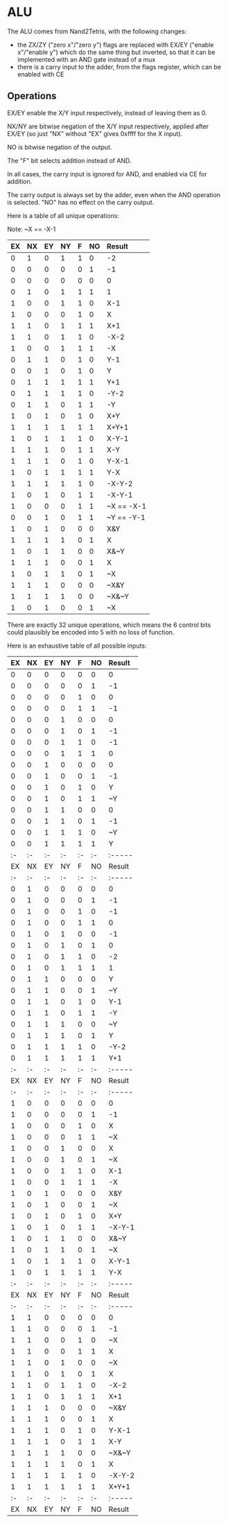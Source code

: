 # ALU

The ALU comes from Nand2Tetris, with the following changes:

 * the ZX/ZY ("zero x"/"zero y") flags are replaced with EX/EY ("enable x"/"enable y")
   which do the same thing but inverted, so that it can be implemented with an AND gate
   instead of a mux
 * there is a carry input to the adder, from the flags register, which can be enabled
   with CE

## Operations

EX/EY enable the X/Y input respectively, instead of leaving them as 0.

NX/NY are bitwise negation of the X/Y input respectively, applied after EX/EY (so
just "NX" without "EX" gives 0xffff for the X input).

NO is bitwise negation of the output.

The "F" bit selects addition instead of AND.

In all cases, the carry input is ignored for AND, and enabled via CE for addition.

The carry output is always set by the adder, even when the AND operation is selected.
"NO" has no effect on the carry output.

Here is a table of all unique operations:

Note: ~X == -X-1

| EX | NX | EY | NY | F | NO | Result |
| :- | :- | :- | :- | :-| :- | :----- |
|  0 |  1 |  0 |  1 | 1 |  0 | -2
|  0 |  0 |  0 |  0 | 0 |  1 | -1
|  0 |  0 |  0 |  0 | 0 |  0 | 0
|  0 |  1 |  0 |  1 | 1 |  1 | 1
|  1 |  0 |  0 |  1 | 1 |  0 | X-1
|  1 |  0 |  0 |  0 | 1 |  0 | X
|  1 |  1 |  0 |  1 | 1 |  1 | X+1
|  1 |  1 |  0 |  1 | 1 |  0 | -X-2
|  1 |  0 |  0 |  1 | 1 |  1 | -X
|  0 |  1 |  1 |  0 | 1 |  0 | Y-1
|  0 |  0 |  1 |  0 | 1 |  0 | Y
|  0 |  1 |  1 |  1 | 1 |  1 | Y+1
|  0 |  1 |  1 |  1 | 1 |  0 | -Y-2
|  0 |  1 |  1 |  0 | 1 |  1 | -Y
|  1 |  0 |  1 |  0 | 1 |  0 | X+Y
|  1 |  1 |  1 |  1 | 1 |  1 | X+Y+1
|  1 |  0 |  1 |  1 | 1 |  0 | X-Y-1
|  1 |  1 |  1 |  0 | 1 |  1 | X-Y
|  1 |  1 |  1 |  0 | 1 |  0 | Y-X-1
|  1 |  0 |  1 |  1 | 1 |  1 | Y-X
|  1 |  1 |  1 |  1 | 1 |  0 | -X-Y-2
|  1 |  0 |  1 |  0 | 1 |  1 | -X-Y-1
|  1 |  0 |  0 |  0 | 1 |  1 | ~X == -X-1
|  0 |  0 |  1 |  0 | 1 |  1 | ~Y == -Y-1
|  1 |  0 |  1 |  0 | 0 |  0 | X&Y
|  1 |  1 |  1 |  1 | 0 |  1 | X|Y
|  1 |  0 |  1 |  1 | 0 |  0 | X&~Y
|  1 |  1 |  1 |  0 | 0 |  1 | X|~Y
|  1 |  0 |  1 |  1 | 0 |  1 | ~X|Y
|  1 |  1 |  1 |  0 | 0 |  0 | ~X&Y
|  1 |  1 |  1 |  1 | 0 |  0 | ~X&~Y
|  1 |  0 |  1 |  0 | 0 |  1 | ~X|~Y

There are exactly 32 unique operations, which means the 6 control bits could
plausibly be encoded into 5 with no loss of function.

Here is an exhaustive table of all possible inputs:

| EX | NX | EY | NY | F | NO | Result |
| :- | :- | :- | :- | :-| :- | :----- |
|  0 |  0 |  0 |  0 | 0 |  0 | 0
|  0 |  0 |  0 |  0 | 0 |  1 | -1
|  0 |  0 |  0 |  0 | 1 |  0 | 0
|  0 |  0 |  0 |  0 | 1 |  1 | -1
|  0 |  0 |  0 |  1 | 0 |  0 | 0
|  0 |  0 |  0 |  1 | 0 |  1 | -1
|  0 |  0 |  0 |  1 | 1 |  0 | -1
|  0 |  0 |  0 |  1 | 1 |  1 | 0
|  0 |  0 |  1 |  0 | 0 |  0 | 0
|  0 |  0 |  1 |  0 | 0 |  1 | -1
|  0 |  0 |  1 |  0 | 1 |  0 | Y
|  0 |  0 |  1 |  0 | 1 |  1 | ~Y
|  0 |  0 |  1 |  1 | 0 |  0 | 0
|  0 |  0 |  1 |  1 | 0 |  1 | -1
|  0 |  0 |  1 |  1 | 1 |  0 | ~Y
|  0 |  0 |  1 |  1 | 1 |  1 | Y
| :- | :- | :- | :- | :-| :- | :----- |
| EX | NX | EY | NY | F | NO | Result |
| :- | :- | :- | :- | :-| :- | :----- |
|  0 |  1 |  0 |  0 | 0 |  0 | 0
|  0 |  1 |  0 |  0 | 0 |  1 | -1
|  0 |  1 |  0 |  0 | 1 |  0 | -1
|  0 |  1 |  0 |  0 | 1 |  1 | 0
|  0 |  1 |  0 |  1 | 0 |  0 | -1
|  0 |  1 |  0 |  1 | 0 |  1 | 0
|  0 |  1 |  0 |  1 | 1 |  0 | -2
|  0 |  1 |  0 |  1 | 1 |  1 | 1
|  0 |  1 |  1 |  0 | 0 |  0 | Y
|  0 |  1 |  1 |  0 | 0 |  1 | ~Y
|  0 |  1 |  1 |  0 | 1 |  0 | Y-1
|  0 |  1 |  1 |  0 | 1 |  1 | -Y
|  0 |  1 |  1 |  1 | 0 |  0 | ~Y
|  0 |  1 |  1 |  1 | 0 |  1 | Y
|  0 |  1 |  1 |  1 | 1 |  0 | -Y-2
|  0 |  1 |  1 |  1 | 1 |  1 | Y+1
| :- | :- | :- | :- | :-| :- | :----- |
| EX | NX | EY | NY | F | NO | Result |
| :- | :- | :- | :- | :-| :- | :----- |
|  1 |  0 |  0 |  0 | 0 |  0 | 0
|  1 |  0 |  0 |  0 | 0 |  1 | -1
|  1 |  0 |  0 |  0 | 1 |  0 | X
|  1 |  0 |  0 |  0 | 1 |  1 | ~X
|  1 |  0 |  0 |  1 | 0 |  0 | X
|  1 |  0 |  0 |  1 | 0 |  1 | ~X
|  1 |  0 |  0 |  1 | 1 |  0 | X-1
|  1 |  0 |  0 |  1 | 1 |  1 | -X
|  1 |  0 |  1 |  0 | 0 |  0 | X&Y
|  1 |  0 |  1 |  0 | 0 |  1 | ~X|~Y
|  1 |  0 |  1 |  0 | 1 |  0 | X+Y
|  1 |  0 |  1 |  0 | 1 |  1 | -X-Y-1
|  1 |  0 |  1 |  1 | 0 |  0 | X&~Y
|  1 |  0 |  1 |  1 | 0 |  1 | ~X|Y
|  1 |  0 |  1 |  1 | 1 |  0 | X-Y-1
|  1 |  0 |  1 |  1 | 1 |  1 | Y-X
| :- | :- | :- | :- | :-| :- | :----- |
| EX | NX | EY | NY | F | NO | Result |
| :- | :- | :- | :- | :-| :- | :----- |
|  1 |  1 |  0 |  0 | 0 |  0 | 0
|  1 |  1 |  0 |  0 | 0 |  1 | -1
|  1 |  1 |  0 |  0 | 1 |  0 | ~X
|  1 |  1 |  0 |  0 | 1 |  1 | X
|  1 |  1 |  0 |  1 | 0 |  0 | ~X
|  1 |  1 |  0 |  1 | 0 |  1 | X
|  1 |  1 |  0 |  1 | 1 |  0 | -X-2
|  1 |  1 |  0 |  1 | 1 |  1 | X+1
|  1 |  1 |  1 |  0 | 0 |  0 | ~X&Y
|  1 |  1 |  1 |  0 | 0 |  1 | X|~Y
|  1 |  1 |  1 |  0 | 1 |  0 | Y-X-1
|  1 |  1 |  1 |  0 | 1 |  1 | X-Y
|  1 |  1 |  1 |  1 | 0 |  0 | ~X&~Y
|  1 |  1 |  1 |  1 | 0 |  1 | X|Y
|  1 |  1 |  1 |  1 | 1 |  0 | -X-Y-2
|  1 |  1 |  1 |  1 | 1 |  1 | X+Y+1
| :- | :- | :- | :- | :-| :- | :----- |
| EX | NX | EY | NY | F | NO | Result |
